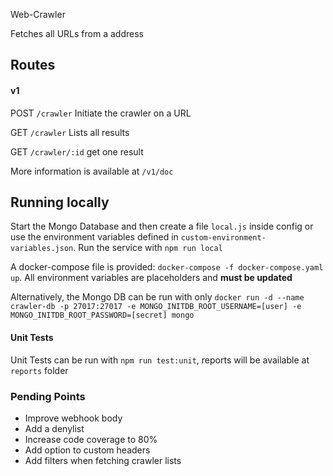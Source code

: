  Web-Crawler

Fetches all URLs from a address
## Routes

#### v1

POST `/crawler` Initiate the crawler on a URL

GET `/crawler`  Lists all results

GET `/crawler/:id` get one result

More information is available at `/v1/doc`

## Running locally

Start the Mongo Database and then create a file `local.js` inside config or use the environment variables defined in `custom-environment-variables.json`. Run the service with `npm run local`

A docker-compose file is provided: `docker-compose -f docker-compose.yaml up`. All environment variables are placeholders and **must be updated**

Alternatively, the Mongo DB can be run with only `docker run -d --name crawler-db -p 27017:27017 -e MONGO_INITDB_ROOT_USERNAME=[user] -e MONGO_INITDB_ROOT_PASSWORD=[secret] mongo`

#### Unit Tests

Unit Tests can be run with `npm run test:unit`, reports will be available at `reports` folder

### Pending Points

- Improve webhook body
- Add a denylist
- Increase code coverage to 80%
- Add option to custom headers
- Add filters when fetching crawler lists
